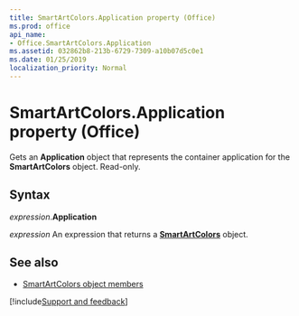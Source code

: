```yaml
---
title: SmartArtColors.Application property (Office)
ms.prod: office
api_name:
- Office.SmartArtColors.Application
ms.assetid: 032862b8-213b-6729-7309-a10b07d5c0e1
ms.date: 01/25/2019
localization_priority: Normal
---
```



# SmartArtColors.Application property (Office)

Gets an **Application** object that represents the container application for the **SmartArtColors** object. Read-only.


## Syntax

_expression_.**Application**

_expression_ An expression that returns a **[SmartArtColors](Office.SmartArtColors.md)** object.


## See also

- [SmartArtColors object members](overview/Library-Reference/smartartcolors-members-office.md)



[!include[Support and feedback](~/includes/feedback-boilerplate.md)]
